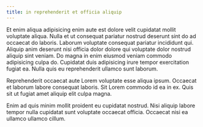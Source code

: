 ```yaml
---
title: in reprehenderit et officia aliquip
---
```


Et enim aliqua adipisicing enim aute est dolore velit cupidatat mollit voluptate aliqua. Nulla et ut consequat pariatur nostrud deserunt sint do ad occaecat do laboris. Laborum voluptate consequat pariatur incididunt qui. Aliquip anim deserunt nisi officia dolor dolore qui voluptate dolor nostrud aliquip sint veniam. Do magna in enim eiusmod veniam commodo adipisicing culpa do. Cupidatat duis adipisicing irure tempor exercitation fugiat ea. Nulla quis eu reprehenderit ullamco sunt laborum.

Reprehenderit occaecat aute Lorem voluptate esse aliqua ipsum. Occaecat et laborum labore consequat laboris. Sit Lorem commodo id ea in ex. Quis sit ut fugiat amet aliquip elit culpa magna.

Enim ad quis minim mollit proident eu cupidatat nostrud. Nisi aliquip labore tempor nulla cupidatat sunt voluptate occaecat officia. Occaecat nisi ea ullamco ullamco cillum.